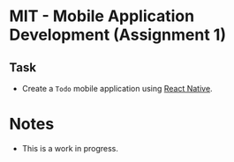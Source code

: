 # MIT - Mobile Application Development (Assignment 1)
## Task
- Create a `Todo` mobile application using [React Native](https://reactnative.dev/).
# Notes
- This is a work in progress.
